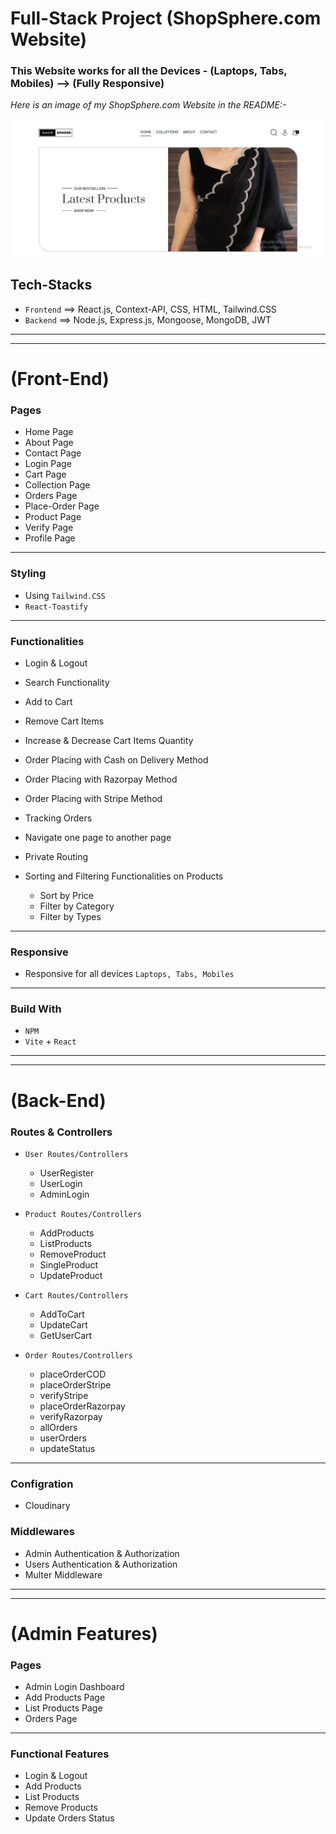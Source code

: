# Full-Stack Project (ShopSphere.com Website)

### This Website works for all the Devices - (Laptops, Tabs, Mobiles) --> (Fully Responsive)

*Here is an image of my ShopSphere.com Website in the README:-*

![Project Screenshot](./frontend/src/project_image_screenshot.png)

## Tech-Stacks
 - `Frontend` ==> React.js, Context-API, CSS, HTML, Tailwind.CSS
 - `Backend` ==> Node.js, Express.js, Mongoose, MongoDB, JWT


--------------------------------------------------
--------------------------------------------------


# (Front-End)

### Pages
 - Home Page
 - About Page
 - Contact Page
 - Login Page
 - Cart Page
 - Collection Page
 - Orders Page
 - Place-Order Page
 - Product Page
 - Verify Page
 - Profile Page

--------------------------------------------------

### Styling
 - Using `Tailwind.CSS`
 - `React-Toastify`


--------------------------------------------------


### Functionalities
 - Login & Logout
 - Search Functionality
 - Add to Cart
 - Remove Cart Items
 - Increase & Decrease Cart Items Quantity
 - Order Placing with Cash on Delivery Method
 - Order Placing with Razorpay Method
 - Order Placing with Stripe Method
 - Tracking Orders
 - Navigate one page to another page
 - Private Routing
  
 - Sorting and Filtering Functionalities on Products
     - Sort by Price
     - Filter by Category
     - Filter by Types

--------------------------------------------------

### Responsive
 - Responsive for all devices `Laptops, Tabs, Mobiles`

--------------------------------------------------

### Build With
 - `NPM`
 - `Vite` + `React`


--------------------------------------------------
--------------------------------------------------


# (Back-End)

### Routes & Controllers
 - `User Routes/Controllers`
     - UserRegister
     - UserLogin
     - AdminLogin
  
 - `Product Routes/Controllers`
     - AddProducts
     - ListProducts
     - RemoveProduct
     - SingleProduct
     - UpdateProduct
  
 - `Cart Routes/Controllers`
     - AddToCart
     - UpdateCart
     - GetUserCart

 - `Order Routes/Controllers`
     - placeOrderCOD
     - placeOrderStripe
     - verifyStripe
     - placeOrderRazorpay
     - verifyRazorpay
     - allOrders
     - userOrders
     - updateStatus

--------------------------------------------------

### Configration
 - Cloudinary

### Middlewares
 - Admin Authentication & Authorization
 - Users Authentication & Authorization
 - Multer Middleware



--------------------------------------------------
--------------------------------------------------


# (Admin Features)

### Pages
 - Admin Login Dashboard
 - Add Products Page
 - List Products Page
 - Orders Page

--------------------------------------------------

### Functional Features
 - Login & Logout
 - Add Products
 - List Products
 - Remove Products
 - Update Orders Status